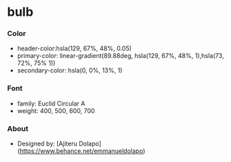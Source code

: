 # bulb


### Color
- header-color:hsla(129, 67%, 48%, 0.05)
- primary-color: linear-gradient(89.88deg, hsla(129, 67%, 48%, 1),hsla(73, 72%, 75% 1))
- secondary-color: hsla(0, 0%, 13%, 1)

### Font

- family: Euclid Circular A
- weight: 400, 500, 600, 700

### About

- Designed by: [Ajiteru Dolapo] (https://www.behance.net/emmanueldolapo)